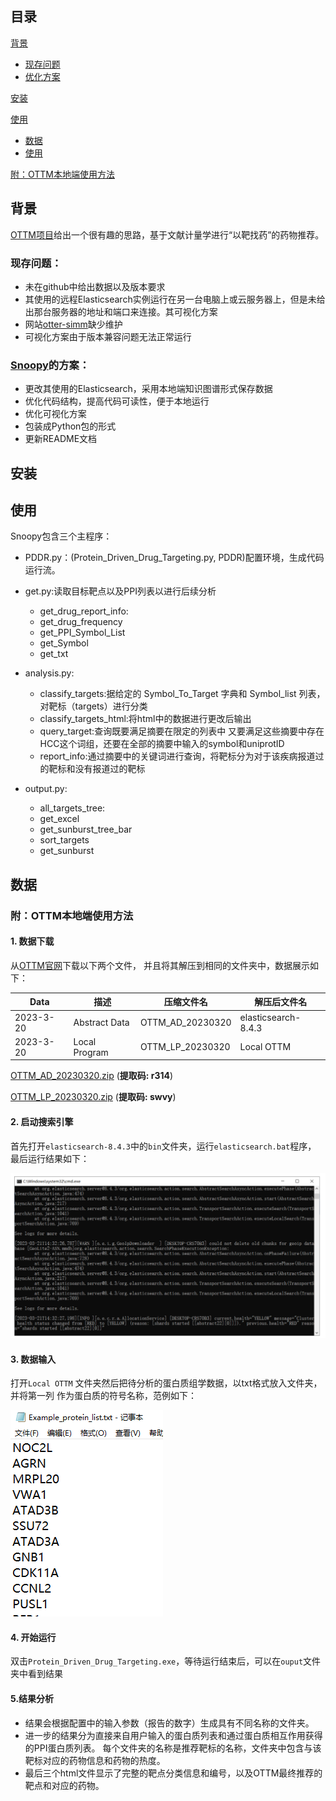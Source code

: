 ## 目录

[背景](#背景)
- [现存问题](#现存问题)
- [优化方案](#snoopy的方案)

[安装](#安装)

[使用](#使用)
- [数据](#数据)
- [使用](#使用)

[附：OTTM本地端使用方法](#附ottm本地端使用方法)

## 背景
[OTTM项目](https://github.com/YXB-OTTM/OTTM)给出一个很有趣的思路，基于文献计量学进行“以靶找药”的药物推荐。

### 现存问题：
- 未在github中给出数据以及版本要求
- 其使用的远程Elasticsearch实例运行在另一台电脑上或云服务器上，但是未给出那台服务器的地址和端口来连接。其可视化方案
- 网站[otter-simm](http://otter-simm.com/ottm.html)缺少维护
- 可视化方案由于版本兼容问题无法正常运行

### [Snoopy](https://github.com/Carrie-HuYY/Snoopy)的方案：

- 更改其使用的Elasticsearch，采用本地端知识图谱形式保存数据
- 优化代码结构，提高代码可读性，便于本地运行
- 优化可视化方案
- 包装成Python包的形式
- 更新README文档

## 安装

## 使用

Snoopy包含三个主程序：
- PDDR.py：(Protein_Driven_Drug_Targeting.py, PDDR)配置环境，生成代码运行流。


- get.py:读取目标靶点以及PPI列表以进行后续分析
  - get_drug_report_info:
  - get_drug_frequency
  - get_PPI_Symbol_List
  - get_Symbol
  - get_txt
  

- analysis.py:
  - classify_targets:据给定的 Symbol_To_Target 字典和 Symbol_list 列表，对靶标（targets）进行分类
  - classify_targets_html:将html中的数据进行更改后输出
  - query_target:查询既要满足摘要在限定的列表中 又要满足这些摘要中存在HCC这个词组，还要在全部的摘要中输入的symbol和uniprotID
  - report_info:通过摘要中的关键词进行查询，将靶标分为对于该疾病报道过的靶标和没有报道过的靶标


- output.py:
  - all_targets_tree:
  - get_excel
  - get_sunburst_tree_bar
  - sort_targets
  - get_sunburst

### 

## 数据



### 附：OTTM本地端使用方法

#### 1. 数据下载
从[OTTM官网](http://otter-simm.com/downloads.html)下载以下两个文件，
并且将其解压到相同的文件夹中，数据展示如下：

| Data      | 描述            | 压缩文件名          | 解压后文件名              |
|-----------|---------------|----------------|---------------------|
| 2023-3-20 | Abstract Data | OTTM_AD_20230320 | elasticsearch-8.4.3 |
| 2023-3-20 | Local Program | OTTM_LP_20230320 | Local OTTM          |

[OTTM_AD_20230320.zip](https://pan.baidu.com/s/12gSqSnTNkKnfcv45qul-JA?pwd=r314)
(**提取码: r314**)

[OTTM_LP_20230320.zip](https://pan.baidu.com/s/1PioCFwmTPOuv9Ib02yGPmA?pwd=swvy)
(**提取码: swvy**)


#### 2. 启动搜索引擎
首先打开`elasticsearch-8.4.3`中的`bin`文件夹，运行`elasticsearch.bat`程序，
最后运行结果如下：

![figures\img_0.png](figures/img_0.png)


#### 3. 数据输入
打开`Local OTTM` 文件夹然后把待分析的蛋白质组学数据，以txt格式放入文件夹，并将第一列
作为蛋白质的符号名称，范例如下：

![figures/img_1.png](figures/img_1.png)

#### 4. 开始运行
双击`Protein_Driven_Drug_Targeting.exe`，等待运行结束后，可以在`ouput`文件夹中看到结果

#### 5.结果分析
- 结果会根据配置中的输入参数（报告的数字）生成具有不同名称的文件夹。 
- 进一步的结果分为直接来自用户输入的蛋白质列表和通过蛋白质相互作用获得的PPI蛋白质列表。
每个文件夹的名称是推荐靶标的名称，文件夹中包含与该靶标对应的药物信息和药物的热度。
- 最后三个html文件显示了完整的靶点分类信息和编号，以及OTTM最终推荐的靶点和对应的药物。

